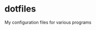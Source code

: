dotfiles
========

My configuration files for various programs

<!--- vim: set tw=90 sts=-1 sw=4 et spell: -->
